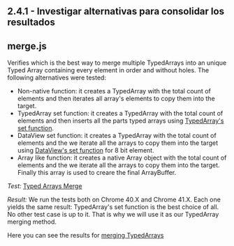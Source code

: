 2.4.1 - Investigar alternativas para consolidar los resultados
-----------------------

**merge.js**
-----------------------

Verifies which is the best way to merge multiple TypedArrays into an unique Typed Array containing every element in order and without holes.
The following alternatives were tested:
* Non-native function: it creates a TypedArray with the total count of elements and then iterates all array's elements to copy them into the target.
* TypedArray set function: it creates a TypedArray with the total count of elements and then inserts all the parts typed arrays using [TypedArray's set function](https://developer.mozilla.org/en-US/docs/Web/JavaScript/Reference/Global_Objects/TypedArray/set).
* DataView set function: it creates a TypedArray with the total count of elements and the we iterate all the arrays to copy them into the target using [DataView's set function](https://developer.mozilla.org/en-US/docs/Web/JavaScript/Reference/Global_Objects/DataView) for 8 bit element.
* Array like function: it creates a native Array object with the total count of elements and the we iterate all the arrays to copy them into the target. Finally this array is used to creare the final ArrayBuffer.

*Test:* [Typed Arrays Merge](http://jsperf.com/typedarray-merge/2)

*Result:*
We run the tests both on Chrome 40.X and Chrome 41.X. Each one yields the same result: TypedArray's set function is the best choice of all. No other test case is up to it. That is why we will use it as our TypedArray merging method.

Here you can see the results for [merging TypedArrays](./merge.png)
